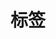 <!--
 * @Author: your name
 * @Date: 2021-04-30 18:24:20
 * @LastEditTime: 2021-05-06 15:43:38
 * @LastEditors: Please set LastEditors
 * @Description: In User Settings Edit
 * @FilePath: /vuepress-blog/docs/frontEnd/html/one.md
-->
# 标签